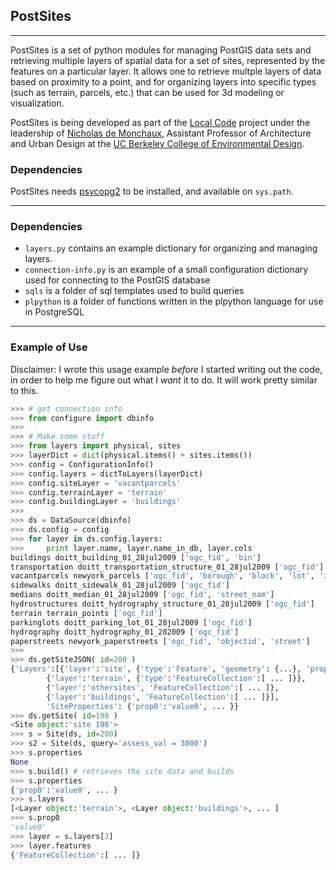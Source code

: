 ## PostSites

---

PostSites is a set of python modules for managing PostGIS data sets and retrieving multiple layers of spatial data for a set of sites, represented by the features on a particular layer. It allows one to retrieve multple layers of data based on proximity to a point, and for organizing layers into specific types (such as terrain, parcels, etc.) that can be used for 3d modeling or visualization.


PostSites is being developed as part of the [Local Code](http://vimeo.com/8080630) project under the leadership of [Nicholas de Monchaux](www.nicholas.demonchuax.com), Assistant Professor of Architecture and Urban Design at the [UC Berkeley College of Environmental Design](http://ced.berkeley.edu/).

### Dependencies

PostSites needs [psycopg2](http://www.initd.org/psycopg/) to be installed, and available on `sys.path`.

---

### Dependencies

* `layers.py` contains an example dictionary for organizing and managing layers.
* `connection-info.py` is an example of a small configuration dictionary used for connecting to the PostGIS database 
* `sqls` is a folder of sql templates used to build queries
* `plpython` is a folder of functions written in the plpython language for use in PostgreSQL


---

### Example of Use

Disclaimer: I wrote this usage example _before_ I started writing out the code, in order to help me figure out what I _want_ it to do. It will work pretty similar to this.


```python
>>> # get connection info
>>> from configure import dbinfo
>>>
>>> # Make some stuff
>>> from layers import physical, sites
>>> layerDict = dict(physical.items() + sites.items())
>>> config = ConfigurationInfo()
>>> config.layers = dictToLayers(layerDict)
>>> config.siteLayer = 'vacantparcels'
>>> config.terrainLayer = 'terrain'
>>> config.buildingLayer = 'buildings'
>>>
>>> ds = DataSource(dbinfo)
>>> ds.config = config
>>> for layer in ds.config.layers:
>>>     print layer.name, layer.name_in_db, layer.cols
buildings doitt_building_01_28jul2009 ['ogc_fid', 'bin']
transportation doitt_transportation_structure_01_28jul2009 ['ogc_fid']
vacantparcels newyork_parcels ['ogc_fid', 'borough', 'block', 'lot', 'zipcode', 'address', 'landuse', 'ownername', 'lotfront', 'lotdepth', 'assessland', 'assesstot', 'exemptland', 'exempttot']
sidewalks doitt_sidewalk_01_28jul2009 ['ogc_fid']
medians doitt_median_01_28jul2009 ['ogc_fid', 'street_nam']
hydrostructures doitt_hydrography_structure_01_28jul2009 ['ogc_fid']
terrain terrain_points ['ogc_fid']
parkinglots doitt_parking_lot_01_28jul2009 ['ogc_fid']
hydrography doitt_hydrography_01_282009 ['ogc_fid']
paperstreets newyork_paperstreets ['ogc_fid', 'objectid', 'street']
>>>
>>> ds.getSiteJSON( id=200 )
{'Layers':[{'layer':'site', {'type':'Feature', 'geometry': {...}, 'properties':{...}}},
        {'layer':'terrain', {'type':'FeatureCollection':[ ... ]}},
        {'layer':'othersites', 'FeatureCollection':[ ... ]},
        {'layer':'buildings', 'FeatureCollection':[ ... ]}],
        'SiteProperties': {'prop0':'value0', ... }}
>>> ds.getSite( id=190 )
<Site object:'site 190'>
>>> s = Site(ds, id=200)
>>> s2 = Site(ds, query='assess_val = 3000')
>>> s.properties
None
>>> s.build() # retrieves the site data and builds
>>> s.properties
{'prop0':'value0', ... }
>>> s.layers
[<Layer object:'terrain'>, <Layer object:'buildings'>, ... ]
>>> s.prop0
'value0'
>>> layer = s.layers[2]
>>> layer.features
{'FeatureCollection':[ ... ]}

```
